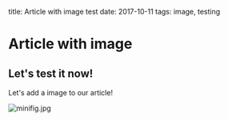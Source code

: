 title: Article with image test
date: 2017-10-11
tags: image, testing

# Article with image

## Let's test it now!

Let's add a image to our article!

 ![minifig.jpg](/public/1512407593465-minifig.jpg)
